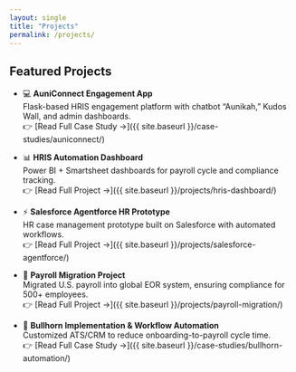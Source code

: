 ```yaml
---
layout: single
title: "Projects"
permalink: /projects/
---
```


## Featured Projects

- 💻 **AuniConnect Engagement App**  
  Flask-based HRIS engagement platform with chatbot “Aunikah,” Kudos Wall, and admin dashboards.  
  👉 [Read Full Case Study →]({{ site.baseurl }}/case-studies/auniconnect/)

- 📊 **HRIS Automation Dashboard**  
  Power BI + Smartsheet dashboards for payroll cycle and compliance tracking.  
  👉 [Read Full Project →]({{ site.baseurl }}/projects/hris-dashboard/)

- ⚡ **Salesforce Agentforce HR Prototype**  
  HR case management prototype built on Salesforce with automated workflows.  
  👉 [Read Full Project →]({{ site.baseurl }}/projects/salesforce-agentforce/)

- 🧾 **Payroll Migration Project**  
  Migrated U.S. payroll into global EOR system, ensuring compliance for 500+ employees.  
  👉 [Read Full Project →]({{ site.baseurl }}/projects/payroll-migration/)

- 🔧 **Bullhorn Implementation & Workflow Automation**  
  Customized ATS/CRM to reduce onboarding-to-payroll cycle time.  
  👉 [Read Full Case Study →]({{ site.baseurl }}/case-studies/bullhorn-automation/)

